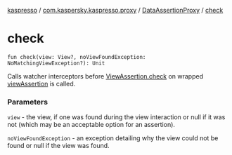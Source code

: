 [kaspresso](../../index.md) / [com.kaspersky.kaspresso.proxy](../index.md) / [DataAssertionProxy](index.md) / [check](./check.md)

# check

`fun check(view: View?, noViewFoundException: NoMatchingViewException?): Unit`

Calls watcher interceptors before [ViewAssertion.check](#) on wrapped [viewAssertion](#) is called.

### Parameters

`view` - the view, if one was found during the view interaction or null if it was not (which
    may be an acceptable option for an assertion).

`noViewFoundException` - an exception detailing why the view could not be found or null if
    the view was found.
